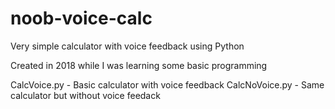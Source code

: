 # noob-voice-calc
Very simple calculator with voice feedback using Python

Created in 2018 while I was learning some basic programming

CalcVoice.py - Basic calculator with voice feedback
CalcNoVoice.py - Same calculator but without voice feedack
